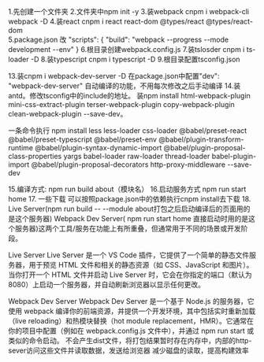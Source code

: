 1.先创建一个文件夹
2.文件夹中npm init -y
3.装webpack cnpm i webpack-cli webpack -D
4.装react cnpm i react react-dom @types/react @types/react-dom  
5.package.json 改 "scripts": { "build": "webpack --progress --mode development --env" }
6.根目录创建webpack.config.js
7.装tslosder cnpm i ts-loader -D
8.装typescript   cnpm i typescript -D
9.根目录配置tsconfig.json

13.装cnpm i webpack-dev-server -D  在package.json中配置"dev": "webpack-dev-server"
   自动编译的功能，不用每次修改之后手动编译
14.装antd。修改tsconfig中的include的地址。
装npm install html-webpack-plugin mini-css-extract-plugin terser-webpack-plugin copy-webpack-plugin clean-webpack-plugin --save-dev。
<!-- 装npm install yargs --save-dev。
装npm install babel-loader raw-loader --save-dev。
装npm install thread-loader --save-dev。
装npm install babel-plugin-import --save-dev。
装npm install @babel/plugin-proposal-decorators --save-dev。
装npm install @babel/plugin-proposal-class-properties --save-dev。
装npm install @babel/plugin-syntax-dynamic-import --save-dev。
装npm install @babel/plugin-transform-runtime --save-dev。
装npm install @babel/preset-env --save-dev。
装npm install @babel/preset-typescript --save-dev。
装npm install @babel/preset-react --save-dev。
装npm install css-loader --save-dev。
装npm install http-proxy-middleware --save-de
装npm install less less-loader --save-dev。 -->
一条命令执行
npm install  less less-loader css-loader @babel/preset-react @babel/preset-typescript @babel/preset-env @babel/plugin-transform-runtime @babel/plugin-syntax-dynamic-import @babel/plugin-proposal-class-properties yargs  babel-loader raw-loader   thread-loader   babel-plugin-import  @babel/plugin-proposal-decorators http-proxy-middleware --save-dev



15.编译方式: npm run build about（模块名）
16.启动服务方式  npm run start home
17. 一些下载 可以按照package.json中的依赖执行cnpm install去下载
18. Live Server(npm run build -- --module about打包之后启动编译后的页面用的是这个服务器)   Webpack Dev Server( npm run start home 直接启动时用的是这个服务器)这两个工具/服务在功能上有所重叠，但通常用于不同的场景或开发阶段。

Live Server
Live Server 是一个 VS Code 插件，它提供了一个简单的静态文件服务器，用于预览 HTML 文件和相关的静态资源（如 CSS、JavaScript 和图片）。当你打开一个 HTML 文件并启动 Live Server 时，它会在你指定的端口（默认为 8080）上启动一个服务器，并自动刷新浏览器以显示任何更改。

Webpack Dev Server
Webpack Dev Server 是一个基于 Node.js 的服务器，它使用 webpack 编译你的前端资源，并提供一个开发环境，其中包括实时重新加载（live reloading）和热模块替换（hot module replacement，HMR）。它通常在你的项目中配置（例如在 webpack.config.js 文件中），并通过 npm run start 或类似的命令启动。 不会产生dist文件，将打包结果暂时存在内存中，内部的http-sever访问这些文件并读取数据，发送给浏览器 减少磁盘的读取，提高构建效率